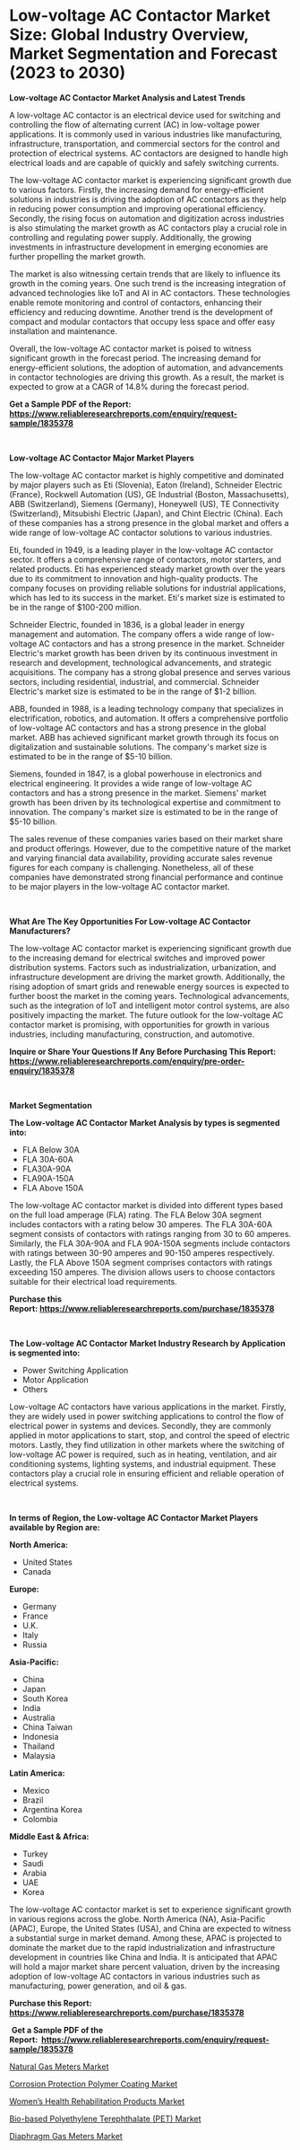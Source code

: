 <p><h1>Low-voltage AC Contactor Market Size: Global Industry Overview, Market Segmentation and Forecast (2023 to 2030)</h1></p><p><strong>Low-voltage AC Contactor Market Analysis and Latest Trends</strong></p>
<p><p>A low-voltage AC contactor is an electrical device used for switching and controlling the flow of alternating current (AC) in low-voltage power applications. It is commonly used in various industries like manufacturing, infrastructure, transportation, and commercial sectors for the control and protection of electrical systems. AC contactors are designed to handle high electrical loads and are capable of quickly and safely switching currents.</p><p>The low-voltage AC contactor market is experiencing significant growth due to various factors. Firstly, the increasing demand for energy-efficient solutions in industries is driving the adoption of AC contactors as they help in reducing power consumption and improving operational efficiency. Secondly, the rising focus on automation and digitization across industries is also stimulating the market growth as AC contactors play a crucial role in controlling and regulating power supply. Additionally, the growing investments in infrastructure development in emerging economies are further propelling the market growth.</p><p>The market is also witnessing certain trends that are likely to influence its growth in the coming years. One such trend is the increasing integration of advanced technologies like IoT and AI in AC contactors. These technologies enable remote monitoring and control of contactors, enhancing their efficiency and reducing downtime. Another trend is the development of compact and modular contactors that occupy less space and offer easy installation and maintenance.</p><p>Overall, the low-voltage AC contactor market is poised to witness significant growth in the forecast period. The increasing demand for energy-efficient solutions, the adoption of automation, and advancements in contactor technologies are driving this growth. As a result, the market is expected to grow at a CAGR of 14.8% during the forecast period.</p></p>
<p><strong>Get a Sample PDF of the Report:&nbsp; <a href="https://www.reliableresearchreports.com/enquiry/request-sample/1835378">https://www.reliableresearchreports.com/enquiry/request-sample/1835378</a></strong></p>
<p>&nbsp;</p>
<p><strong>Low-voltage AC Contactor Major Market Players</strong></p>
<p><p>The low-voltage AC contactor market is highly competitive and dominated by major players such as Eti (Slovenia), Eaton (Ireland), Schneider Electric (France), Rockwell Automation (US), GE Industrial (Boston, Massachusetts), ABB (Switzerland), Siemens (Germany), Honeywell (US), TE Connectivity (Switzerland), Mitsubishi Electric (Japan), and Chint Electric (China). Each of these companies has a strong presence in the global market and offers a wide range of low-voltage AC contactor solutions to various industries.</p><p>Eti, founded in 1949, is a leading player in the low-voltage AC contactor sector. It offers a comprehensive range of contactors, motor starters, and related products. Eti has experienced steady market growth over the years due to its commitment to innovation and high-quality products. The company focuses on providing reliable solutions for industrial applications, which has led to its success in the market. Eti's market size is estimated to be in the range of $100-200 million.</p><p>Schneider Electric, founded in 1836, is a global leader in energy management and automation. The company offers a wide range of low-voltage AC contactors and has a strong presence in the market. Schneider Electric's market growth has been driven by its continuous investment in research and development, technological advancements, and strategic acquisitions. The company has a strong global presence and serves various sectors, including residential, industrial, and commercial. Schneider Electric's market size is estimated to be in the range of $1-2 billion.</p><p>ABB, founded in 1988, is a leading technology company that specializes in electrification, robotics, and automation. It offers a comprehensive portfolio of low-voltage AC contactors and has a strong presence in the global market. ABB has achieved significant market growth through its focus on digitalization and sustainable solutions. The company's market size is estimated to be in the range of $5-10 billion.</p><p>Siemens, founded in 1847, is a global powerhouse in electronics and electrical engineering. It provides a wide range of low-voltage AC contactors and has a strong presence in the market. Siemens' market growth has been driven by its technological expertise and commitment to innovation. The company's market size is estimated to be in the range of $5-10 billion.</p><p>The sales revenue of these companies varies based on their market share and product offerings. However, due to the competitive nature of the market and varying financial data availability, providing accurate sales revenue figures for each company is challenging. Nonetheless, all of these companies have demonstrated strong financial performance and continue to be major players in the low-voltage AC contactor market.</p></p>
<p>&nbsp;</p>
<p><strong>What Are The Key Opportunities For Low-voltage AC Contactor Manufacturers?</strong></p>
<p><p>The low-voltage AC contactor market is experiencing significant growth due to the increasing demand for electrical switches and improved power distribution systems. Factors such as industrialization, urbanization, and infrastructure development are driving the market growth. Additionally, the rising adoption of smart grids and renewable energy sources is expected to further boost the market in the coming years. Technological advancements, such as the integration of IoT and intelligent motor control systems, are also positively impacting the market. The future outlook for the low-voltage AC contactor market is promising, with opportunities for growth in various industries, including manufacturing, construction, and automotive.</p></p>
<p><strong>Inquire or Share Your Questions If Any Before Purchasing This Report: <a href="https://www.reliableresearchreports.com/enquiry/pre-order-enquiry/1835378">https://www.reliableresearchreports.com/enquiry/pre-order-enquiry/1835378</a></strong></p>
<p>&nbsp;</p>
<p><strong>Market Segmentation</strong></p>
<p><strong>The Low-voltage AC Contactor Market Analysis by types is segmented into:</strong></p>
<p><ul><li>FLA Below 30A</li><li>FLA 30A-60A</li><li>FLA30A-90A</li><li>FLA90A-150A</li><li>FLA Above 150A</li></ul></p>
<p><p>The low-voltage AC contactor market is divided into different types based on the full load amperage (FLA) rating. The FLA Below 30A segment includes contactors with a rating below 30 amperes. The FLA 30A-60A segment consists of contactors with ratings ranging from 30 to 60 amperes. Similarly, the FLA 30A-90A and FLA 90A-150A segments include contactors with ratings between 30-90 amperes and 90-150 amperes respectively. Lastly, the FLA Above 150A segment comprises contactors with ratings exceeding 150 amperes. The division allows users to choose contactors suitable for their electrical load requirements.</p></p>
<p><strong>Purchase this Report:&nbsp;<a href="https://www.reliableresearchreports.com/purchase/1835378">https://www.reliableresearchreports.com/purchase/1835378</a></strong></p>
<p>&nbsp;</p>
<p><strong>The Low-voltage AC Contactor Market Industry Research by Application is segmented into:</strong></p>
<p><ul><li>Power Switching Application</li><li>Motor Application</li><li>Others</li></ul></p>
<p><p>Low-voltage AC contactors have various applications in the market. Firstly, they are widely used in power switching applications to control the flow of electrical power in systems and devices. Secondly, they are commonly applied in motor applications to start, stop, and control the speed of electric motors. Lastly, they find utilization in other markets where the switching of low-voltage AC power is required, such as in heating, ventilation, and air conditioning systems, lighting systems, and industrial equipment. These contactors play a crucial role in ensuring efficient and reliable operation of electrical systems.</p></p>
<p>&nbsp;</p>
<p><strong>In terms of Region, the Low-voltage AC Contactor Market Players available by Region are:</strong></p>
<p>
    <p> <strong> North America: </strong>
        <ul>
            <li>United States</li>
            <li>Canada</li>
        </ul>
        </p> 
    <p> <strong> Europe: </strong>
        <ul>
            <li>Germany</li>
            <li>France</li>
            <li>U.K.</li>
            <li>Italy</li>
            <li>Russia</li>
        </ul>
        </p> 
    <p> <strong> Asia-Pacific: </strong>
        <ul>
            <li>China</li>
            <li>Japan</li>
            <li>South Korea</li>
            <li>India</li>
            <li>Australia</li>
            <li>China Taiwan</li>
            <li>Indonesia</li>
            <li>Thailand</li>
            <li>Malaysia</li>
        </ul>
        </p> 
    <p> <strong> Latin America: </strong>
        <ul>
            <li>Mexico</li>
            <li>Brazil</li>
            <li>Argentina Korea</li>
            <li>Colombia</li>
        </ul>
        </p> 
    <p> <strong> Middle East & Africa: </strong>
        <ul>
            <li>Turkey</li>
            <li>Saudi</li>
            <li>Arabia</li>
            <li>UAE</li>
            <li>Korea</li>
        </ul>
    </p>
    </p>
<p><p>The low-voltage AC contactor market is set to experience significant growth in various regions across the globe. North America (NA), Asia-Pacific (APAC), Europe, the United States (USA), and China are expected to witness a substantial surge in market demand. Among these, APAC is projected to dominate the market due to the rapid industrialization and infrastructure development in countries like China and India. It is anticipated that APAC will hold a major market share percent valuation, driven by the increasing adoption of low-voltage AC contactors in various industries such as manufacturing, power generation, and oil & gas.</p></p>
<p><strong>Purchase this Report: <a href="https://www.reliableresearchreports.com/purchase/1835378">https://www.reliableresearchreports.com/purchase/1835378</a></strong></p>
<p>&nbsp;<strong>Get a Sample PDF of the Report:&nbsp;&nbsp;<a href="https://www.reliableresearchreports.com/enquiry/request-sample/1835378">https://www.reliableresearchreports.com/enquiry/request-sample/1835378</a></strong></p>
<p><strong></strong></p>
<p><p><a href="https://www.linkedin.com/pulse/natural-gas-meters-market-research-report-provides-thorough/">Natural Gas Meters Market</a></p><p><a href="https://medium.com/@charvi.reportprime/corrosion-protection-polymer-coating-market-size-market-outlook-and-market-forecast-2023-to-2030-5406e6b121d6">Corrosion Protection Polymer Coating Market</a></p><p><a href="https://github.com/JameTravis/Market-Research-Report-List-2/blob/main/womens-health-rehabilitation-products-market.md">Women’s Health Rehabilitation Products Market</a></p><p><a href="https://github.com/kartikreportprime/Market-Research-Report-List-1/blob/main/bio-based-polyethylene-terephthalate-pet-market.md">Bio-based Polyethylene Terephthalate (PET) Market</a></p><p><a href="https://www.linkedin.com/pulse/diaphragm-gas-meters-market-share-amp-new-trends-analysis-report/">Diaphragm Gas Meters Market</a></p></p>